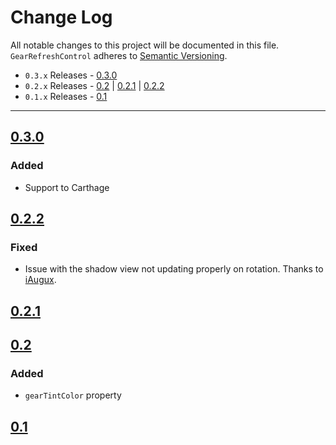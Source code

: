 # Change Log
All notable changes to this project will be documented in this file.
`GearRefreshControl` adheres to [Semantic Versioning](http://semver.org/).

- `0.3.x` Releases - [0.3.0](#030)  
- `0.2.x` Releases - [0.2](#02) | [0.2.1](#021) | [0.2.2](#022)  
- `0.1.x` Releases - [0.1](#01)

---

## [0.3.0](https://github.com/andreamazz/GearRefreshControl/releases/tag/0.3.0)  

### Added 
- Support to Carthage  

## [0.2.2](https://github.com/andreamazz/GearRefreshControl/releases/tag/0.2.2)  

### Fixed
- Issue with the shadow view not updating properly on rotation. Thanks to [iAugux](https://github.com/iAugux).  

## [0.2.1](https://github.com/andreamazz/GearRefreshControl/releases/tag/0.2.1)  

## [0.2](https://github.com/andreamazz/GearRefreshControl/releases/tag/0.2)  

### Added  
- `gearTintColor` property

## [0.1](https://github.com/andreamazz/GearRefreshControl/releases/tag/0.1)  

